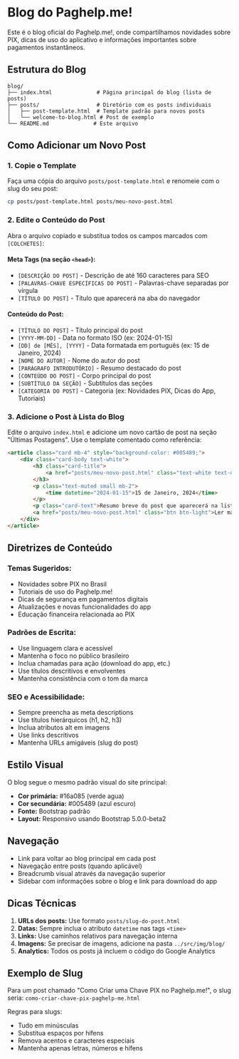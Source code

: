# Blog do Paghelp.me!

Este é o blog oficial do Paghelp.me!, onde compartilhamos novidades sobre PIX, dicas de uso do aplicativo e informações importantes sobre pagamentos instantâneos.

## Estrutura do Blog

```
blog/
├── index.html              # Página principal do blog (lista de posts)
├── posts/                  # Diretório com os posts individuais
│   ├── post-template.html  # Template padrão para novos posts
│   └── welcome-to-blog.html # Post de exemplo
└── README.md              # Este arquivo
```

## Como Adicionar um Novo Post

### 1. Copie o Template
Faça uma cópia do arquivo `posts/post-template.html` e renomeie com o slug do seu post:

```bash
cp posts/post-template.html posts/meu-novo-post.html
```

### 2. Edite o Conteúdo do Post
Abra o arquivo copiado e substitua todos os campos marcados com `[COLCHETES]`:

#### Meta Tags (na seção `<head>`):
- `[DESCRIÇÃO DO POST]` - Descrição de até 160 caracteres para SEO
- `[PALAVRAS-CHAVE ESPECÍFICAS DO POST]` - Palavras-chave separadas por vírgula
- `[TÍTULO DO POST]` - Título que aparecerá na aba do navegador

#### Conteúdo do Post:
- `[TÍTULO DO POST]` - Título principal do post
- `[YYYY-MM-DD]` - Data no formato ISO (ex: 2024-01-15)
- `[DD] de [MÊS], [YYYY]` - Data formatada em português (ex: 15 de Janeiro, 2024)
- `[NOME DO AUTOR]` - Nome do autor do post
- `[PARÁGRAFO INTRODUTÓRIO]` - Resumo destacado do post
- `[CONTEÚDO DO POST]` - Corpo principal do post
- `[SUBTÍTULO DA SEÇÃO]` - Subtítulos das seções
- `[CATEGORIA DO POST]` - Categoria (ex: Novidades PIX, Dicas do App, Tutoriais)

### 3. Adicione o Post à Lista do Blog
Edite o arquivo `index.html` e adicione um novo cartão de post na seção "Últimas Postagens". Use o template comentado como referência:

```html
<article class="card mb-4" style="background-color: #005489;">
    <div class="card-body text-white">
        <h3 class="card-title">
            <a href="posts/meu-novo-post.html" class="text-white text-decoration-none">Título do Meu Post</a>
        </h3>
        <p class="text-muted small mb-2">
            <time datetime="2024-01-15">15 de Janeiro, 2024</time>
        </p>
        <p class="card-text">Resumo breve do post que aparecerá na listagem...</p>
        <a href="posts/meu-novo-post.html" class="btn btn-light">Ler mais</a>
    </div>
</article>
```

## Diretrizes de Conteúdo

### Temas Sugeridos:
- Novidades sobre PIX no Brasil
- Tutoriais de uso do Paghelp.me!
- Dicas de segurança em pagamentos digitais
- Atualizações e novas funcionalidades do app
- Educação financeira relacionada ao PIX

### Padrões de Escrita:
- Use linguagem clara e acessível
- Mantenha o foco no público brasileiro
- Inclua chamadas para ação (download do app, etc.)
- Use títulos descritivos e envolventes
- Mantenha consistência com o tom da marca

### SEO e Acessibilidade:
- Sempre preencha as meta descriptions
- Use títulos hierárquicos (h1, h2, h3)
- Inclua atributos alt em imagens
- Use links descritivos
- Mantenha URLs amigáveis (slug do post)

## Estilo Visual

O blog segue o mesmo padrão visual do site principal:
- **Cor primária:** #16a085 (verde agua)
- **Cor secundária:** #005489 (azul escuro)
- **Fonte:** Bootstrap padrão
- **Layout:** Responsivo usando Bootstrap 5.0.0-beta2

## Navegação

- Link para voltar ao blog principal em cada post
- Navegação entre posts (quando aplicável)
- Breadcrumb visual através da navegação superior
- Sidebar com informações sobre o blog e link para download do app

## Dicas Técnicas

1. **URLs dos posts:** Use formato `posts/slug-do-post.html`
2. **Datas:** Sempre inclua o atributo `datetime` nas tags `<time>`
3. **Links:** Use caminhos relativos para navegação interna
4. **Imagens:** Se precisar de imagens, adicione na pasta `../src/img/blog/`
5. **Analytics:** Todos os posts já incluem o código do Google Analytics

## Exemplo de Slug

Para um post chamado "Como Criar uma Chave PIX no Paghelp.me!", o slug seria:
`como-criar-chave-pix-paghelp-me.html`

Regras para slugs:
- Tudo em minúsculas
- Substitua espaços por hífens
- Remova acentos e caracteres especiais
- Mantenha apenas letras, números e hífens